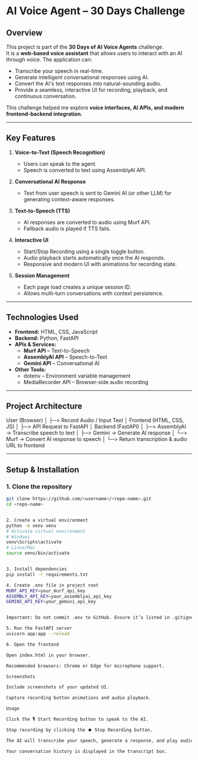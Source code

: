 <!-- # 🎙️ AI Voice Agent — 30 Days of AI Voice Agents (Day 13)

## 📌 Project Overview
This project is part of the **30 Days of AI Voice Agents** challenge.  
It’s a **fully functional conversational AI agent** that listens to voice input, processes it using an LLM, and responds back in natural speech — all while remembering context from previous conversations.

---

## 🛠️ Technologies Used
- **Frontend:** HTML, CSS, JavaScript
- **Backend:** Python, FastAPI
- **AI Services:**
  - Speech-to-Text (STT) — Converts voice input to text
  - Large Language Model (LLM) — Generates intelligent responses
  - Text-to-Speech (TTS) — Converts AI responses back into speech
- **Datastore:** In-memory / custom datastore for chat history

---

## ⚙️ Architecture
1. **Voice Input** → User speaks into the microphone.
2. **STT Service** → Audio is transcribed into text.
3. **LLM API** → Processes user query along with previous chat history.
4. **TTS Service** → AI-generated text response is converted to audio.
5. **UI Playback** → Audio response is played back to the user.
6. **Loop** → Conversation continues with remembered context.

---

## ✨ Features
✅ Real-time voice-to-voice AI conversation  
✅ Chat history to maintain conversation context  
✅ Error handling with fallback responses  
✅ Fully responsive, interactive UI  
✅ Single-button recording system with animations  

---

## 📸 Screenshots
*(Add screenshots here of your UI and terminal responses)*

---

## 🚀 Getting Started

### 1️⃣ Clone the Repository
```bash
git clone https://github.com/YOUR_USERNAME/YOUR_REPO_NAME.git
cd YOUR_REPO_NAME -->

# AI Voice Agent – 30 Days Challenge

## Overview
This project is part of the **30 Days of AI Voice Agents** challenge.  
It is a **web-based voice assistant** that allows users to interact with an AI through voice. The application can:

- Transcribe your speech in real-time.
- Generate intelligent conversational responses using AI.
- Convert the AI's text responses into natural-sounding audio.
- Provide a seamless, interactive UI for recording, playback, and continuous conversation.

This challenge helped me explore **voice interfaces, AI APIs, and modern frontend-backend integration**.

---

## Key Features

1. **Voice-to-Text (Speech Recognition)**  
   - Users can speak to the agent.  
   - Speech is converted to text using AssemblyAI API.  

2. **Conversational AI Response**  
   - Text from user speech is sent to Gemini AI (or other LLM) for generating context-aware responses.  

3. **Text-to-Speech (TTS)**  
   - AI responses are converted to audio using Murf API.  
   - Fallback audio is played if TTS fails.  

4. **Interactive UI**  
   - Start/Stop Recording using a single toggle button.  
   - Audio playback starts automatically once the AI responds.  
   - Responsive and modern UI with animations for recording state.  

5. **Session Management**  
   - Each page load creates a unique session ID.  
   - Allows multi-turn conversations with context persistence.

---

## Technologies Used

- **Frontend:** HTML, CSS, JavaScript  
- **Backend:** Python, FastAPI  
- **APIs & Services:**  
  - **Murf API** – Text-to-Speech  
  - **AssemblyAI API** – Speech-to-Text  
  - **Gemini API** – Conversational AI  
- **Other Tools:**  
  - dotenv – Environment variable management  
  - MediaRecorder API – Browser-side audio recording  

---

## Project Architecture

User (Browser)
│
├─> Record Audio / Input Text
│
Frontend (HTML, CSS, JS)
│
├─> API Request to FastAPI
│
Backend (FastAPI)
│ ├─> AssemblyAI → Transcribe speech to text
│ ├─> Gemini → Generate AI response
│ └─> Murf → Convert AI response to speech
│
└─> Return transcription & audio URL to frontend


---

## Setup & Installation

### 1. Clone the repository
```bash
git clone https://github.com/<username>/<repo-name>.git
cd <repo-name>


2. Create a virtual environment
python -m venv venv
# Activate virtual environment
# Windows
venv\Scripts\activate
# Linux/Mac
source venv/bin/activate


3. Install dependencies
pip install -r requirements.txt

4. Create .env file in project root
MURF_API_KEY=your_murf_api_key
ASSEMBLY_API_KEY=your_assemblyai_api_key
GEMINI_API_KEY=your_gemini_api_key


Important: Do not commit .env to GitHub. Ensure it’s listed in .gitignore.

5. Run the FastAPI server
uvicorn app:app --reload

6. Open the frontend

Open index.html in your browser.

Recommended browsers: Chrome or Edge for microphone support.

Screenshots

Include screenshots of your updated UI.

Capture recording button animations and audio playback.

Usage

Click the 🎙️ Start Recording button to speak to the AI.

Stop recording by clicking the ⏹️ Stop Recording button.

The AI will transcribe your speech, generate a response, and play audio automatically.

Your conversation history is displayed in the transcript box.
